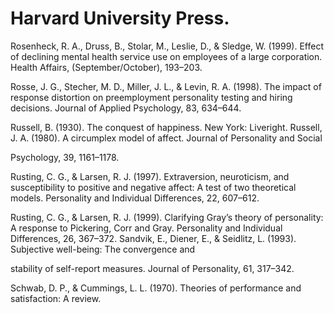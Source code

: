 # Harvard University Press.

Rosenheck, R. A., Druss, B., Stolar, M., Leslie, D., & Sledge, W. (1999). Effect of declining mental health service use on employees of a large corporation. Health Affairs, (September/October), 193–203.

Rosse, J. G., Stecher, M. D., Miller, J. L., & Levin, R. A. (1998). The impact of response distortion on preemployment personality testing and hiring decisions. Journal of Applied Psychology, 83, 634–644.

Russell, B. (1930). The conquest of happiness. New York: Liveright. Russell, J. A. (1980). A circumplex model of affect. Journal of Personality and Social

Psychology, 39, 1161–1178.

Rusting, C. G., & Larsen, R. J. (1997). Extraversion, neuroticism, and susceptibility to positive and negative affect: A test of two theoretical models. Personality and Individual Differences, 22, 607–612.

Rusting, C. G., & Larsen, R. J. (1999). Clarifying Gray’s theory of personality: A response to Pickering, Corr and Gray. Personality and Individual Differences, 26, 367–372. Sandvik, E., Diener, E., & Seidlitz, L. (1993). Subjective well-being: The convergence and

stability of self-report measures. Journal of Personality, 61, 317–342.

Schwab, D. P., & Cummings, L. L. (1970). Theories of performance and satisfaction: A review.